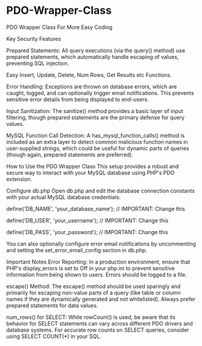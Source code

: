 # PDO-Wrapper-Class
PDO Wrapper Class For More Easy Coding

Key Security Features


Prepared Statements: All query executions (via the query() method) use prepared statements, which automatically handle escaping of values, preventing SQL injection.

Easy Insert, Update, Delete, Num Rows, Get Results etc Functions.

Error Handling: Exceptions are thrown on database errors, which are caught, logged, and can optionally trigger email notifications. This prevents sensitive error details from being displayed to end-users.

Input Sanitization: The sanitize() method provides a basic layer of input filtering, though prepared statements are the primary defense for query values.

MySQL Function Call Detection: A has_mysql_function_calls() method is included as an extra layer to detect common malicious function names in user-supplied strings, which could be useful for dynamic parts of queries (though again, prepared statements are preferred).

How to Use the PDO Wrapper Class
This setup provides a robust and secure way to interact with your MySQL database using PHP's PDO extension.

Configure db.php
Open db.php and edit the database connection constants with your actual MySQL database credentials:


define('DB_NAME', 'your_database_name'); // IMPORTANT: Change this

define('DB_USER', 'your_username');     // IMPORTANT: Change this

define('DB_PASS', 'your_password');     // IMPORTANT: Change this


You can also optionally configure error email notifications by uncommenting and setting the set_error_email_config section in db.php.



Important Notes
Error Reporting: In a production environment, ensure that PHP's display_errors is set to Off in your php.ini to prevent sensitive information from being shown to users. Errors should be logged to a file.

escape() Method: The escape() method should be used sparingly and primarily for escaping non-value parts of a query (like table or column names if they are dynamically generated and not whitelisted). Always prefer prepared statements for data values.

num_rows() for SELECT: While rowCount() is used, be aware that its behavior for SELECT statements can vary across different PDO drivers and database systems. For accurate row counts on SELECT queries, consider using SELECT COUNT(*) in your SQL.
